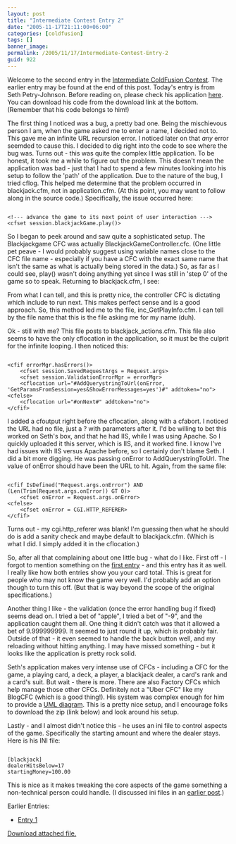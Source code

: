 ```yaml
---
layout: post
title: "Intermediate Contest Entry 2"
date: "2005-11-17T21:11:00+06:00"
categories: [coldfusion]
tags: []
banner_image: 
permalink: /2005/11/17/Intermediate-Contest-Entry-2
guid: 922
---
```


Welcome to the second entry in the <a href="http://ray.camdenfamily.com/index.cfm/2005/10/30/Intermediate-ColdFusion-Contest">Intermediate ColdFusion Contest</a>. The earlier entry may be found at the end of this post. Today's entry is from Seth Petry-Johnson. Before reading on, please check his application <a href="http://ray.camdenfamily.com/demos/contest2/seth">here</a>. You can download his code from the download link at the bottom. (Remember that his code belongs to him!)
<!--more-->
The first thing I noticed was a bug, a pretty bad one. Being the mischievous person I am, when the game asked me to enter a name, I decided not to. This gave me an infinite URL recursion error. I noticed later on that <i>any</i> error seemded to cause this. I decided to dig right into the code to see where the bug was. Turns out - this was quite the complex little application. To be honest, it took me a while to figure out the problem. This doesn't mean the application was bad - just that I had to spend a few minutes looking into his setup to follow the 'path' of the application. Due to the nature of the bug, I tried cflog. This helped me determine that the problem occurred in blackjack.cfm, not in application.cfm. (At this point, you may want to follow along in the source code.) Specifically, the issue occurred here:

<code>
&lt;!--- advance the game to its next point of user interaction ---&gt;
&lt;cfset session.blackjackGame.play()&gt;
</code>

So I began to peek around and saw quite a sophisticated setup. The Blackjackgame CFC was actually BlackjackGameController.cfc. (One little pet peave - I would probably suggest using variable names close to the CFC file name - especially if you have a CFC with the exact same name that isn't the same as what is actually being stored in the data.) So, as far as I could see, play() wasn't doing anything yet since I was still in 'step 0' of the game so to speak. Returning to blackjack.cfm, I see:

<cfoutput>
<!--- display the next content panel --->
<cfinclude template="BlackjackCFC_content/#session.blackjackGame.getContentPanelName()#">
</cfoutput>

From what I can tell, and this is pretty nice, the controller CFC is dictating which include to run next. This makes perfect sense and is a good approach. So, this method led me to the file, inc_GetPlayInfo.cfm. I can tell by the file name that this is the file asking me for my name (duh). 

Ok - still with me? This file posts to blackjack_actions.cfm. This file also seems to have the only cflocation in the application, so it must be the culprit for the infinite looping. I then noticed this:

<code>
&lt;cfif errorMgr.hasErrors()&gt;
	&lt;cfset session.SavedRequestArgs = Request.args&gt;
	&lt;cfset session.ValidationErrorMgr = errorMgr&gt;
	&lt;cflocation url="#AddQuerystringToUrl(onError, 'GetParamsFromSession=yes&ShowErrorMessages=yes')#" addtoken="no"&gt;
&lt;cfelse&gt;
	&lt;cflocation url="#onNext#" addtoken="no"&gt;
&lt;/cfif&gt;
</code>

I added a cfoutput right before the cflocation, along with a cfabort. I noticed the URL had no file, just a ? with parameters after it. I'd be willing to bet this worked on Seth's box, and that he had IIS, while I was using Apache. So I quickly uploaded it this server, which is IIS, and it worked fine. I know I've had issues with IIS versus Apache before, so I certainly don't blame Seth. I did a bit more digging. He was passing onError to AddQuerystringToUrl. The value of onError should have been the URL to hit. Again, from the same file:

<code>
&lt;cfif IsDefined("Request.args.onError") AND (Len(Trim(Request.args.onError)) GT 0)&gt;
	&lt;cfset onError = Request.args.onError&gt;
&lt;cfelse&gt;
	&lt;cfset onError = CGI.HTTP_REFERER&gt;
&lt;/cfif&gt;
</code>

Turns out - my cgi.http_referer was blank! I'm guessing then what he should do is add a sanity check and maybe default to blackjack.cfm. (Which is what I did. I simply added it in the cflocation.)

So, after all that complaining about one little bug - what do I like. First off - I forgot to mention something on the <a href="http://ray.camdenfamily.com/index.cfm/2005/11/16/Intermediate-Contest-Entry-1">first entry</a> - and this entry has it as well. I really like how both entries show you your card total. This is great for people who may not know the game very well. I'd probably add an option though to turn this off. (But that is way beyond the scope of the original specifications.)

Another thing I like - the validation (once the error handling bug if fixed) seems dead on. I tried a bet of "apple", I tried a bet of "-9", and the application caught them all. One thing it didn't catch was that it allowed a bet of 9.999999999. It seemed to just round it up, which is probably fair. Outside of that - it even seemed to handle the back button well, and my reloading without hitting anything. I may have missed something - but it looks like the application is pretty rock solid. 

Seth's application makes very intense use of CFCs - including a CFC for the game, a playing card, a deck, a player, a blackjack dealer, a card's rank and a card's suit. But wait - there is more. There are also Factory CFCs which help manage those other CFCs. Definitely not a "Uber CFC" like my BlogCFC (which is a good thing!). His system was complex enough for him to provide a <a href="http://ray.camdenfamily.com/demos/contest2/seth/BlackjackCFC/BlackjackCFC_UML.jpg">UML diagram</a>. This is a pretty nice setup, and I encourage folks to download the zip (link below) and look around his setup.

Lastly - and I almost didn't notice this - he uses an ini file to control aspects of the game. Specifically the starting amount and where the dealer stays. Here is his INI file:

<code>
[blackjack]
dealerHitsBelow=17
startingMoney=100.00
</code>

This is nice as it makes tweaking the core aspects of the game something a non-technical person could handle. (I discussed ini files in an <a href="http://ray.camdenfamily.com/index.cfm/2005/8/26/ColdFusion-101-Config-Files-AGoGo">earlier post</a>.)

Earlier Entries:
<ul>
<li><a href="http://ray.camdenfamily.com/index.cfm/2005/11/16/Intermediate-Contest-Entry-1">Entry 1</a>
</ul><p><a href='enclosures/D{% raw %}%3A%{% endraw %}5Cwebsites{% raw %}%5Ccamdenfamily%{% endraw %}5Csource{% raw %}%5Cmorpheus%{% endraw %}5Cblog{% raw %}%5Cenclosures%{% endraw %}2Fseth%2Ezip'>Download attached file.</a></p>